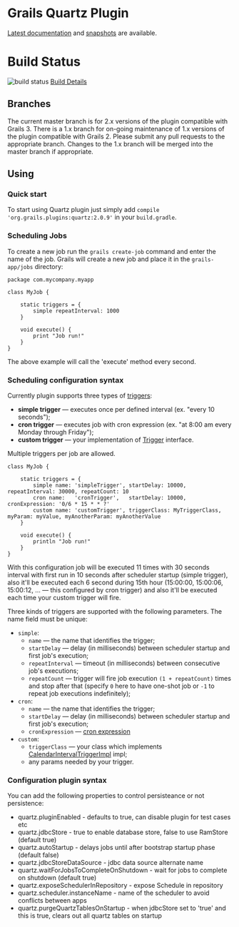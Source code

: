 # Grails Quartz Plugin

[Latest documentation](http://grails-plugins.github.io/grails-quartz/latest/) and [snapshots](http://grails-plugins.github.io/grails-quartz/snapshot/) are available.

# Build Status
![build status](https://travis-ci.org/grails-plugins/grails-quartz.svg?branch=master "Build Status")
[Build Details](https://travis-ci.org/grails-plugins/grails-quartz/)
## Branches

The current master branch is for 2.x versions of the plugin compatible with Grails 3. There is a 1.x branch for on-going maintenance of 1.x versions of the plugin compatible with Grails 2. Please submit any pull requests to the appropriate branch. Changes to the 1.x branch will be merged into the master branch if appropriate.

## Using
### Quick start
To start using Quartz plugin just simply add ```compile 'org.grails.plugins:quartz:2.0.9'``` in your ```build.gradle```.

### Scheduling Jobs
To create a new job run the `grails create-job` command and enter the name of the job. Grails will create a new job and place it in the `grails-app/jobs` directory:

    package com.mycompany.myapp

    class MyJob {

        static triggers = {
            simple repeatInterval: 1000
        }

        void execute() {
            print "Job run!"
        }
    }

The above example will call the 'execute' method every second.

### Scheduling configuration syntax
Currently plugin supports three types of [triggers](http://quartz-scheduler.org/documentation/quartz-2.x/tutorials/tutorial-lesson-02):
* **simple trigger** — executes once per defined interval (ex. "every 10 seconds");
* **cron trigger** — executes job with cron expression (ex. "at 8:00 am every Monday through Friday");
* **custom trigger** — your implementation of [Trigger](http://www.quartz-scheduler.org/api/2.2.0/org/quartz/Trigger.html) interface.

Multiple triggers per job are allowed.

    class MyJob {

        static triggers = {
            simple name: 'simpleTrigger', startDelay: 10000, repeatInterval: 30000, repeatCount: 10
            cron name:   'cronTrigger',   startDelay: 10000, cronExpression: '0/6 * 15 * * ?'
            custom name: 'customTrigger', triggerClass: MyTriggerClass, myParam: myValue, myAnotherParam: myAnotherValue
        }

        void execute() {
            println "Job run!"
        }
    }

With this configuration job will be executed 11 times with 30 seconds interval with first run in 10 seconds after
scheduler startup (simple trigger), also it'll be executed each 6 second during 15th hour
(15:00:00, 15:00:06, 15:00:12, ... — this configured by cron trigger) and also it'll be executed each time your custom
trigger will fire.

Three kinds of triggers are supported with the following parameters. The name field must be unique:
* `simple`:
  * `name` — the name that identifies the trigger;
  * `startDelay` — delay (in milliseconds) between scheduler startup and first job's execution;
  * `repeatInterval` — timeout (in milliseconds) between consecutive job's executions;
  * `repeatCount` — trigger will fire job execution `(1 + repeatCount)` times and stop after that (specify `0`  here to have one-shot job or `-1` to repeat job executions indefinitely);
* `cron`:
  * `name` — the name that identifies the trigger;
  * `startDelay` — delay (in milliseconds) between scheduler startup and first job's execution;
  * `cronExpression` — [cron expression](http://www.quartz-scheduler.org/api/2.2.0/org/quartz/CronExpression.html)
* `custom`:
  * `triggerClass`  — your class which implements [CalendarIntervalTriggerImpl](http://www.quartz-scheduler.org/api/2.2.0/org/quartz/impl/triggers/CalendarIntervalTriggerImpl.html) impl;
  * any params needed by your trigger.

### Configuration plugin syntax

You can add the following properties to control persisteance or not persistence:
* quartz.pluginEnabled - defaults to true, can disable plugin for test cases etc
* quartz.jdbcStore - true to enable database store, false to use RamStore (default true)
* quartz.autoStartup - delays jobs until after bootstrap startup phase (default false)
* quartz.jdbcStoreDataSource - jdbc data source alternate name
* quartz.waitForJobsToCompleteOnShutdown - wait for jobs to complete on shutdown (default true)
* quartz.exposeSchedulerInRepository - expose Schedule in repository
* quartz.scheduler.instanceName - name of the scheduler to avoid conflicts between apps
* quartz.purgeQuartzTablesOnStartup - when jdbcStore set to 'true' and this is true, clears out all quartz tables on startup
